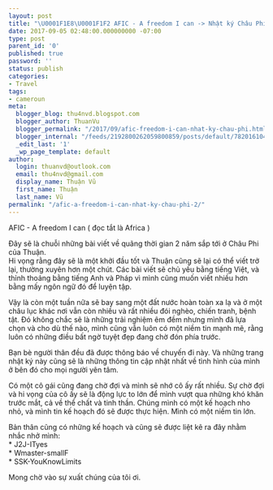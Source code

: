 ```yaml
---
layout: post
title: "\U0001F1E8\U0001F1F2 AFIC - A freedom I can -> Nhật ký Châu Phi"
date: 2017-09-05 02:48:00.000000000 -07:00
type: post
parent_id: '0'
published: true
password: ''
status: publish
categories:
- Travel
tags:
- cameroun
meta:
  blogger_blog: thu4nvd.blogspot.com
  blogger_author: ThuanVu
  blogger_permalink: "/2017/09/afic-freedom-i-can-nhat-ky-chau-phi.html"
  blogger_internal: "/feeds/2192800262059800859/posts/default/7820161049400378783"
  _edit_last: '1'
  _wp_page_template: default
author:
  login: thuanvd@outlook.com
  email: thu4nvd@gmail.com
  display_name: Thuận Vũ
  first_name: Thuận
  last_name: Vũ
permalink: "/afic-a-freedom-i-can-nhat-ky-chau-phi-2/"
---
```

<p>AFIC - A freedom I can ( đọc tắt là Africa )</p>
<p>Đây sẽ là chuỗi những bài viết về quãng thời gian 2 năm sắp tới ở Châu Phi của Thuận.<br />Hi vọng rằng đây sẽ là một khởi đầu tốt và Thuận cũng sẽ lại có thể viết trở lại, thường xuyên hơn một chút. Các bài viết sẽ chủ yếu bằng tiếng Việt, và thỉnh thoảng bằng tiếng Anh và Pháp vì mình cũng muốn viết nhiều hơn bằng mấy ngôn ngữ đó để luyện tập.</p>
<p>Vậy là còn một tuần nữa sẽ bay sang một đất nước hoàn toàn xa lạ và ở một châu lục khác nơi vẫn còn nhiều và rất nhiều đói nghèo, chiến tranh, bệnh tật. Đó không chắc sẽ là những trải nghiệm êm đềm nhưng mình đã lựa chọn và cho dù thế nào, mình cũng vẫn luôn có một niềm tin mạnh mẽ, rằng luôn có những điều bất ngờ tuyệt đẹp đang chờ đón phía trước.</p>
<p>Bạn bè người thân đều đã được thông báo về chuyến đi này. Và những trang nhật ký này cũng sẽ là những thông tin cập nhật nhất về tình hình của mình ở bên đó cho mọi người yên tâm.</p>
<p>Có một cô gái cũng đang chờ đợi và mình sẽ nhớ cô ấy rất nhiều. Sự chờ đợi và hi vọng của cô ấy sẽ là động lực to lớn để mình vượt qua những khó khăn trước mắt, cả về thể chất và tinh thần. Chúng mình có một kế hoạch nho nhỏ, và mình tin kế hoạch đó sẽ được thực hiện. Mình có một niềm tin lớn.</p>
<p>Bản thân cũng có những kế hoạch và cũng sẽ được liệt kê ra đây nhằm nhắc nhở mình:<br />* J2J-ITyes<br />* Wmaster-smallF<br />* SSK-YouKnowLimits</p>
<p>Mong chờ vào sự xuất chúng của tôi ơi.</p>
